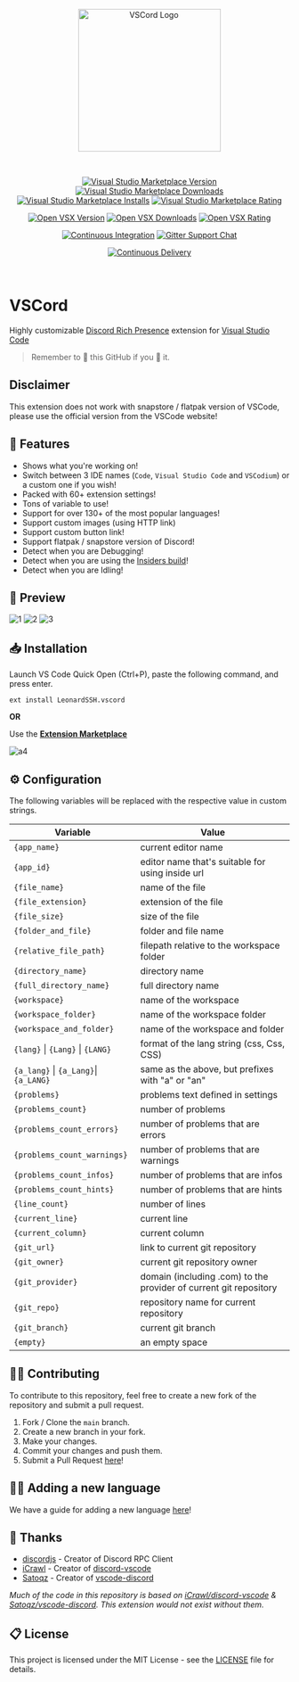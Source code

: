 <div align="center">

[<img width="256" alt="VSCord Logo" src="https://i.imgur.com/n7ieZfW.png" />][vsmp-link]

<br />

[![Visual Studio Marketplace Version][shield-vsmp-version]][vsmp-link]
[![Visual Studio Marketplace Downloads][shield-vsmp-downloads]][vsmp-link]
[![Visual Studio Marketplace Installs][shield-vsmp-installs]][vsmp-link]
[![Visual Studio Marketplace Rating][shield-vsmp-rating]][vsmp-link]

[![Open VSX Version][shield-ovsx-version]][ovsx-link]
[![Open VSX Downloads][shield-ovsx-downloads]][ovsx-link]
[![Open VSX Rating][shield-ovsx-rating]][ovsx-link]

[![Continuous Integration][shield-workflows-ci]][github-workflows-ci]
[![Gitter Support Chat][shield-gitter-support]][gitter-vscord-support]

[![Continuous Delivery][shield-workflows-cd]][github-workflows-cd]

</div>

<br />

# VSCord

Highly customizable [Discord Rich Presence](https://discord.com/rich-presence) extension for [Visual Studio Code](https://code.visualstudio.com/)

> Remember to 🌟 this GitHub if you 💖 it.

## Disclaimer

This extension does not work with snapstore / flatpak version of VSCode, please use the official version from the VSCode website!

## 📌 Features

- Shows what you're working on!
- Switch between 3 IDE names (`Code`, `Visual Studio Code` and `VSCodium`) or a custom one if you wish!
- Packed with 60+ extension settings!
- Tons of variable to use!
- Support for over 130+ of the most popular languages!
- Support custom images (using HTTP link)
- Support custom button link!
- Support flatpak / snapstore version of Discord!
- Detect when you are Debugging!
- Detect when you are using the [Insiders build](https://code.visualstudio.com/insiders/)!
- Detect when you are Idling!

## 👀 Preview

![1](https://i.imgur.com/LaB4TqM.png)
![2](https://i.imgur.com/yTFIFiK.png)
![3](https://i.imgur.com/5OOkKUW.png)

## 📥 Installation

Launch VS Code Quick Open (Ctrl+P), paste the following command, and press enter.

```
ext install LeonardSSH.vscord
```

**OR**

Use the **[Extension Marketplace](https://code.visualstudio.com/docs/editor/extension-gallery)**

![a4](https://i.imgur.com/qMzox38.gif)

## ⚙️ Configuration

The following variables will be replaced with the respective value in custom strings.<br>

| Variable                              | Value                                                             |
| ------------------------------------- | ----------------------------------------------------------------- |
| `{app_name}`                          | current editor name                                               |
| `{app_id}`                            | editor name that's suitable for using inside url                  |
| `{file_name}`                         | name of the file                                                  |
| `{file_extension}`                    | extension of the file                                             |
| `{file_size}`                         | size of the file                                                  |
| `{folder_and_file}`                   | folder and file name                                              |
| `{relative_file_path}`                | filepath relative to the workspace folder                         |
| `{directory_name}`                    | directory name                                                    |
| `{full_directory_name}`               | full directory name                                               |
| `{workspace}`                         | name of the workspace                                             |
| `{workspace_folder}`                  | name of the workspace folder                                      |
| `{workspace_and_folder}`              | name of the workspace and folder                                  |
| `{lang}` \| `{Lang}` \| `{LANG}`      | format of the lang string (css, Css, CSS)                         |
| `{a_lang}` \| `{a_Lang}`\| `{a_LANG}` | same as the above, but prefixes with "a" or "an"                  |
| `{problems}`                          | problems text defined in settings                                 |
| `{problems_count}`                    | number of problems                                                |
| `{problems_count_errors}`             | number of problems that are errors                                |
| `{problems_count_warnings}`           | number of problems that are warnings                              |
| `{problems_count_infos}`              | number of problems that are infos                                 |
| `{problems_count_hints}`              | number of problems that are hints                                 |
| `{line_count}`                        | number of lines                                                   |
| `{current_line}`                      | current line                                                      |
| `{current_column}`                    | current column                                                    |
| `{git_url}`                           | link to current git repository                                    |
| `{git_owner}`                         | current git repository owner                                      |
| `{git_provider}`                      | domain (including .com) to the provider of current git repository |
| `{git_repo}`                          | repository name for current repository                            |
| `{git_branch}`                        | current git branch                                                |
| `{empty}`                             | an empty space                                                    |

## 👨‍💻 Contributing

To contribute to this repository, feel free to create a new fork of the repository and submit a pull request.

1. Fork / Clone the `main` branch.
2. Create a new branch in your fork.
3. Make your changes.
4. Commit your changes and push them.
5. Submit a Pull Request [here](https://github.com/LeonardSSH/vscord/pulls)!

## 👨‍💻 Adding a new language

We have a guide for adding a new language [here](ADDING_LANGUAGE.md)!

## 🎉 Thanks

- [discordjs](https://github.com/discordjs/) - Creator of Discord RPC Client
- [iCrawl](https://github.com/iCrawl) - Creator of [discord-vscode](https://github.com/iCrawl/discord-vscode)
- [Satoqz](https://github.com/Satoqz) - Creator of [vscode-discord](https://github.com/Satoqz/vscode-discord/)

_Much of the code in this repository is based on [iCrawl/discord-vscode](https://github.com/iCrawl/discord-vscode) & [Satoqz/vscode-discord](https://github.com/Satoqz/vscode-discord). This extension would not exist without them._

## 📋 License

This project is licensed under the MIT License - see the [LICENSE](LICENSE) file for details.

[vsmp-link]: https://marketplace.visualstudio.com/items?itemName=LeonardSSH.vscord
[ovsx-link]: https://open-vsx.org/extension/LeonardSSH/vscord
[shield-vsmp-version]: https://img.shields.io/visual-studio-marketplace/v/LeonardSSH.vscord?label=Visual%20Studio%20Marketplace
[shield-vsmp-downloads]: https://img.shields.io/visual-studio-marketplace/d/LeonardSSH.vscord
[shield-vsmp-installs]: https://img.shields.io/visual-studio-marketplace/i/LeonardSSH.vscord
[shield-vsmp-rating]: https://img.shields.io/visual-studio-marketplace/r/LeonardSSH.vscord
[shield-ovsx-version]: https://img.shields.io/open-vsx/v/LeonardSSH/vscord?label=OpenVSX%20Marketplace
[shield-ovsx-downloads]: https://img.shields.io/open-vsx/dt/LeonardSSH/vscord
[shield-ovsx-rating]: https://img.shields.io/open-vsx/rating/LeonardSSH/vscord
[github-workflows-ci]: https://github.com/leonardssh/vscord/actions/workflows/CI.yml
[shield-workflows-ci]: https://github.com/leonardssh/vscord/actions/workflows/CI.yml/badge.svg
[github-workflows-cd]: https://github.com/leonardssh/vscord/actions/workflows/CD.yml
[shield-workflows-cd]: https://github.com/leonardssh/vscord/actions/workflows/CD.yml/badge.svg
[gitter-vscord-support]: https://gitter.im/LeonardSSH/vscord-support?utm_source=badge&utm_medium=badge&utm_campaign=pr-badge
[shield-gitter-support]: https://img.shields.io/badge/gitter-support%20chat-green?color=40aa8b
